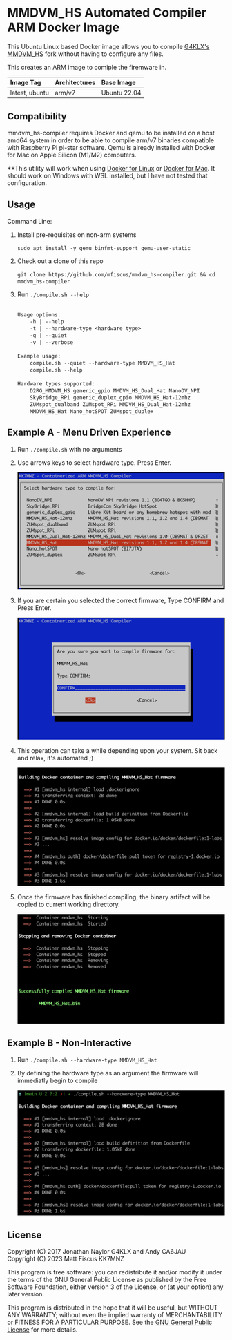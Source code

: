  # MMDVM_HS Automated Compiler ARM Docker Image

This Ubuntu Linux based Docker image allows you to compile [G4KLX's](https://github.com/g4klx) [MMDVM_HS](https://github.com/g4klx/MMDVM_HS) fork without having to configure any files.

This creates an ARM image to comiple the firemware in.

| Image Tag             | Architectures           | Base Image         | 
| :-------------------- | :-----------------------| :----------------- | 
| latest, ubuntu        | arm/v7                  | Ubuntu 22.04       | 

## Compatibility

mmdvm_hs-compiler requires Docker and qemu to be installed on a host amd64 system in order to be able to compile arm/v7 binaries compatible with Raspberry Pi pi-star software. Qemu is already installed with Docker for Mac on Apple Silicon (M1/M2) computers.

**This utility will work when using [Docker for Linux](https://docs.docker.com/desktop/install/linux-install/) or [Docker for Mac](https://docs.docker.com/desktop/install/mac-install/). It should work on Windows with WSL installed, but I have not tested that configuration.

## Usage

Command Line:

1. Install pre-requisites on non-arm systems
   ```console
   sudo apt install -y qemu binfmt-support qemu-user-static
   ```

2. Check out a clone of this repo
   ```console
   git clone https://github.com/mfiscus/mmdvm_hs-compiler.git && cd mmdvm_hs-compiler
   ```

3. Run `./compile.sh --help`

    ```console
    
    Usage options:
        -h | --help
        -t | --hardware-type <hardware type>
        -q | --quiet
        -v | --verbose
   
    Example usage:
        compile.sh --quiet --hardware-type MMDVM_HS_Hat
        compile.sh --help
   
    Hardware types supported:
        D2RG_MMDVM_HS generic_gpio MMDVM_HS_Dual_Hat NanoDV_NPI
	    SkyBridge_RPi generic_duplex_gpio MMDVM_HS_Hat-12mhz
	    ZUMspot_dualband ZUMspot_RPi MMDVM_HS_Dual_Hat-12mhz
	    MMDVM_HS_Hat Nano_hotSPOT ZUMspot_duplex

    ```

## Example A - Menu Driven Experience

1. Run `./compile.sh` with no arguments  

2. Use arrows keys to select hardware type. Press Enter.  

    ![main-menu](https://raw.githubusercontent.com/mfiscus/mmdvm_hs-compiler/main/images/main-menu.png)

3. If you are certain you selected the correct firmware, Type CONFIRM and Press Enter.  
  
    ![confirm](https://raw.githubusercontent.com/mfiscus/mmdvm_hs-compiler/main/images/confirm.png)  

4. This operation can take a while depending upon your system. Sit back and relax, it's automated ;)

    ![compile](https://raw.githubusercontent.com/mfiscus/mmdvm_hs-compiler/main/images/compile.png)  

5. Once the firmware has finished compiling, the binary artifact will be copied to current working directory.  

    ![done](https://raw.githubusercontent.com/mfiscus/mmdvm_hs-compiler/main/images/done.png)  

## Example B - Non-Interactive

1. Run `./compile.sh --hardware-type MMDVM_HS_Hat`  

2. By defining the hardware type as an argument the firmware will immediatly begin to compile

    ![non-interactive](https://raw.githubusercontent.com/mfiscus/mmdvm_hs-compiler/main/images/non-interactive.png)  


## License

Copyright (C) 2017 Jonathan Naylor G4KLX and Andy CA6JAU  
Copyright (C) 2023 Matt Fiscus KK7MNZ

This program is free software: you can redistribute it and/or modify it under the terms of the GNU General Public License as published by the Free Software Foundation, either version 3 of the License, or (at your option) any later version.

This program is distributed in the hope that it will be useful, but WITHOUT ANY WARRANTY; without even the implied warranty of MERCHANTABILITY or FITNESS FOR A PARTICULAR PURPOSE.  See the [GNU General Public License](./LICENSE) for more details.
